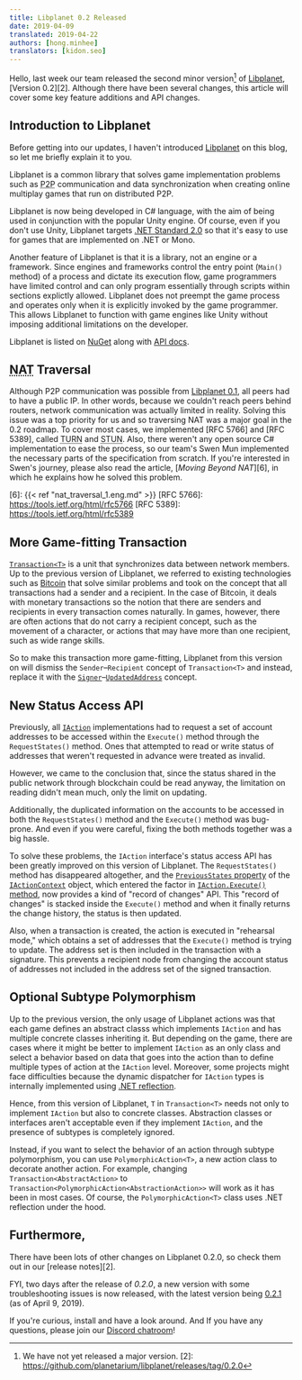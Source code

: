 ```yaml
---
title: Libplanet 0.2 Released
date: 2019-04-09
translated: 2019-04-22
authors: [hong.minhee]
translators: [kidon.seo]
---
```


Hello, last week our team released the second minor version[^1] of [Libplanet],
[Version 0.2][2].
Although there have been several changes,
this article will cover some key feature additions and API changes.

[Libplanet]: https://libplanet.io/
[^1]: We have not yet released a major version.
[2]: https://github.com/planetarium/libplanet/releases/tag/0.2.0


Introduction to Libplanet
-------------------------

Before getting into our updates, I haven't introduced [Libplanet] on this blog,
so let me briefly explain it to you.

Libplanet is a common library that solves game implementation problems such as
<abbr title="Peer-to-Peer">P2P</abbr> communication and data synchronization
when creating online multiplay games that run on distributed P2P.

Libplanet is now being developed in C# language,
with the aim of being used in conjunction with the popular Unity engine.
Of course, even if you don't use Unity,
Libplanet targets [.NET Standard 2.0][3] so that it's easy to use for
games that are implemented on .NET or Mono.

Another feature of Libplanet is that it is a library,
not an engine or a framework.
Since engines and frameworks control the entry point (`Main()` method) of
a process and dictate its execution flow, game programmers have limited control
and can only program essentially through scripts within sections explictly allowed.
Libplanet does not preempt the game process and operates only when it is
explicitly invoked by the game programmer.
This allows Libplanet to function with game engines like Unity without imposing
additional limitations on the developer.

Libplanet is listed on [NuGet] along with [API docs][4].

[3]: https://github.com/dotnet/standard/blob/master/docs/versions/netstandard2.0.md
[NuGet]: https://www.nuget.org/packages/Libplanet/
[4]: https://docs.libplanet.io/


<abbr title="Network Address Translation">NAT</abbr> Traversal
--------------------------------------------------------------

Although P2P communication was possible from [Libplanet 0.1][5],
all peers had to have a public IP.
In other words, because we couldn't reach peers behind routers,
network communication was actually limited in reality.
Solving this issue was a top priority for us and so
traversing NAT was a major goal in the 0.2 roadmap.
To cover most cases,
we implemented [RFC 5766] and [RFC 5389],
called <abbr title="Traversal Using Relays around NAT">TURN</abbr> and
<abbr title="Session Traversal Utilities for NAT">STUN</abbr>.
Also, there weren't any open source C# implementation to ease the process,
so our team's Swen Mun implemented the necessary parts of
the specification from scratch.
If you're interested in Swen's journey, please also read the article,
[*Moving Beyond NAT*][6], in which he explains how he solved this problem.

[5]: https://github.com/planetarium/libplanet/releases/tag/0.1.0
[6]: {{< ref "nat_traversal_1.eng.md" >}}
[RFC 5766]: https://tools.ietf.org/html/rfc5766
[RFC 5389]: https://tools.ietf.org/html/rfc5389


More Game-fitting Transaction
-----------------------------

[`Transaction<T>`][7] is a unit that synchronizes data between network members.
Up to the previous version of Libplanet,
we referred to existing technologies such as [Bitcoin]
that solve similar problems and took on the concept
that all transactions had a sender and a recipient.
In the case of Bitcoin, it deals with monetary transactions so
the notion that there are senders and recipients in
every transaction comes naturally.
In games, however, there are often actions that do not carry a recipient
concept, such as the movement of a character,
or actions that may have more than one recipient, such as wide range skills.

So to make this transaction more game-fitting,
Libplanet from this version on will dismiss the `Sender`–`Recipient` concept of
`Transaction<T>` and instead,
replace it with the [`Signer`][8]–[`UpdatedAddress`][9] concept.

[7]: https://docs.libplanet.io/0.2.1/api/Libplanet.Tx.Transaction-1.html
[Bitcoin]: https://bitcoin.org/
[8]: https://docs.libplanet.io/0.2.1/api/Libplanet.Tx.Transaction-1.html#Libplanet_Tx_Transaction_1_Signer
[9]: https://docs.libplanet.io/0.2.1/api/Libplanet.Tx.Transaction-1.html#Libplanet_Tx_Transaction_1_UpdatedAddresses


New Status Access API
---------------------

Previously, all [`IAction`][10] implementations had to request a set of account
addresses to be accessed within the `Execute()` method through
the `RequestStates()` method.
Ones that attempted to read or write status of addresses that weren't requested
in advance were treated as invalid.

However, we came to the conclusion that, since the status shared
in the public network through blockchain could be read anyway,
the limitation on reading didn't mean much, only the limit on updating.

Additionally, the duplicated information on the accounts to be accessed
in both the `RequestStates()` method and the `Execute()` method was bug-prone.
And even if you were careful, fixing the both methods together was a big hassle.

To solve these problems, the `IAction` interface's status access API
has been greatly improved on this version of Libplanet.
The `RequestStates()` method has disappeared altogether,
and the [`PreviousStates` property][11] of the [`IActionContext`][12] object,
which entered the factor in [`IAction.Execute()` method][13],
now provides a kind of "record of changes" API.
This "record of changes" is stacked inside the `Execute()` method and
when it finally returns the change history, the status is then updated.

Also, when a transaction is created, the action is executed in "rehearsal mode,"
which obtains a set of addresses that the `Execute()` method is
trying to update.
The address set is then included in the transaction with a signature.
This prevents a recipient node from changing the account status of addresses
not included in the address set of the signed transaction.

[10]: https://docs.libplanet.io/0.2.1/api/Libplanet.Action.IAction.html
[11]: https://docs.libplanet.io/0.2.1/api/Libplanet.Action.IActionContext.html#Libplanet_Action_IActionContext_PreviousStates
[12]: https://docs.libplanet.io/0.2.1/api/Libplanet.Action.IActionContext.html
[13]: https://docs.libplanet.io/0.2.1/api/Libplanet.Action.IAction.html#Libplanet_Action_IAction_Execute_Libplanet_Action_IActionContext_


Optional Subtype Polymorphism
-----------------------------

Up to the previous version, the only usage of Libplanet actions was that
each game defines an abstract classs which implements `IAction` and
has multiple concrete classes inheriting it.
But depending on the game, there are cases where it might be better to implement
`IAction` as an only class and select a behavior based on data that goes into
the action than to define multiple types of action at the `IAction` level.
Moreover, some projects might face difficulties because the dynamic dispatcher
for `IAction` types is internally implemented using [.NET reflection][14].

Hence, from this version of Libplanet, `T` in `Transaction<T>` needs not only to
implement `IAction` but also to concrete classes.
Abstraction classes or interfaces aren't acceptable
even if they implement `IAction`,
and the presence of subtypes is completely ignored.

Instead, if you want to select the behavior of an action through
subtype polymorphism, you can use `PolymorphicAction<T>`, a new action class to
decorate another action.
For example, changing `Transaction<AbstractAction>` to
`Transaction<PolymorphicAction<AbstractionAction>>` will work as it has been
in most cases.
Of course, the `PolymorphicAction<T>` class uses .NET reflection under the hood.

[14]: https://docs.microsoft.com/en-us/dotnet/framework/reflection-and-codedom/reflection
[15]: https://docs.libplanet.io/0.2.1/api/Libplanet.Action.PolymorphicAction-1.html


Furthermore,
------------

There have been lots of other changes on Libplanet 0.2.0, so check them out in
our [release notes][2].

FYI, two days after the release of *0.2.0*, a new version with some
troubleshooting issues is now released, with the latest version being
[0.2.1][15] (as of April 9, 2019).

If you're curious, install and have a look around.
And If you have any questions, please join our [Discord chatroom][16]!

[15]: https://github.com/planetarium/libplanet/releases/tag/0.2.1
[16]: https://discord.gg/ue9fgc3
